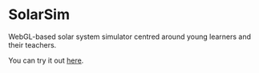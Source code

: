 SolarSim
========

WebGL-based solar system simulator centred around young learners and their teachers.

You can try it out [here](http://solarsim.co.za).
